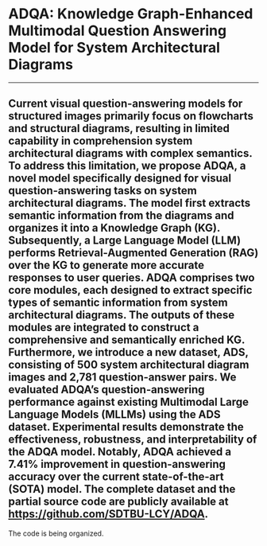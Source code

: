 # ADQA: Knowledge Graph-Enhanced Multimodal Question Answering Model for System Architectural Diagrams
---
Current visual question-answering models for structured images primarily focus on flowcharts and structural diagrams, resulting in limited capability in comprehension system architectural diagrams with complex semantics. To address this limitation, we propose ADQA, a novel model specifically designed for visual question-answering tasks on system architectural diagrams. The model first extracts semantic information from the diagrams and organizes it into a Knowledge Graph (KG). Subsequently, a Large Language Model (LLM) performs Retrieval-Augmented Generation (RAG) over the KG to generate more accurate responses to user queries. ADQA comprises two core modules, each designed to extract specific types of semantic information from system architectural diagrams. The outputs of these modules are integrated to construct a comprehensive and semantically enriched KG. Furthermore, we introduce a new dataset, ADS, consisting of 500 system architectural diagram images and 2,781 question-answer pairs. We evaluated ADQA’s question-answering performance against existing Multimodal Large Language Models (MLLMs) using the ADS dataset. Experimental results demonstrate the effectiveness, robustness, and interpretability of the ADQA model. Notably, ADQA achieved a 7.41\% improvement in question-answering accuracy over the current state-of-the-art (SOTA) model. The complete dataset and the partial source code are publicly available at https://github.com/SDTBU-LCY/ADQA.
---
The code is being organized.
